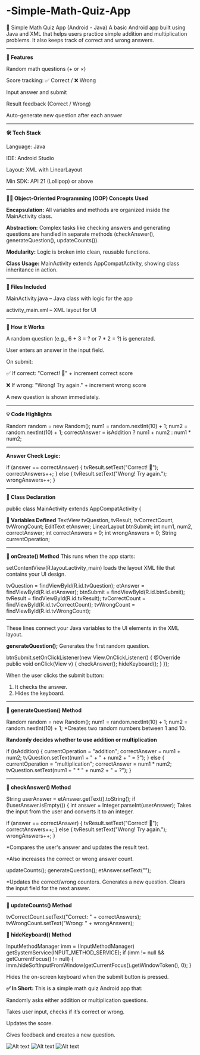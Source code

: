 # -Simple-Math-Quiz-App

🧠 Simple Math Quiz App (Android - Java)
A basic Android app built using Java and XML that helps users practice simple addition and multiplication problems. It also keeps track of correct and wrong answers.

-----------------------------------------------------------------------


**📲 Features**

Random math questions (+ or ×)

Score tracking: ✅ Correct / ❌ Wrong

Input answer and submit

Result feedback (Correct / Wrong)

Auto-generate new question after each answer



  



------------------------------------------------------------------

**🛠 Tech Stack**

Language: Java

IDE: Android Studio

Layout: XML with LinearLayout

Min SDK: API 21 (Lollipop) or above


-------------------------------------------------------------------------



**🧑‍💻 Object-Oriented Programming (OOP) Concepts Used**

**Encapsulation:** All variables and methods are organized inside the MainActivity class.

**Abstraction:** Complex tasks like checking answers and generating questions are handled in separate methods (checkAnswer(), generateQuestion(), updateCounts()).

**Modularity:** Logic is broken into clean, reusable functions.

**Class Usage:** MainActivity extends AppCompatActivity, showing class inheritance in action.




-----------------------------------------------------------------------------------------------------


**📁 Files Included**

MainActivity.java – Java class with logic for the app

activity_main.xml – XML layout for UI



-----------------------------------------------------------------------


**🔄 How it Works**

A random question (e.g., 6 + 3 = ? or 7 * 2 = ?) is generated.

User enters an answer in the input field.

On submit:

✅ If correct: "Correct! 🎉" + increment correct score

❌ If wrong: "Wrong! Try again." + increment wrong score

A new question is shown immediately.



-------------------------------------------------------------------------------



**💡 Code Highlights**

Random random = new Random();
num1 = random.nextInt(10) + 1;
num2 = random.nextInt(10) + 1;
correctAnswer = isAddition ? num1 + num2 : num1 * num2;

---------------------------------------------------------------------

**Answer Check Logic:**

if (answer == correctAnswer) {
    tvResult.setText("Correct! 🎉");
    correctAnswers++;
} else {
    tvResult.setText("Wrong! Try again.");
    wrongAnswers++;
}





--------------------------------------------------------------------------------

**🔹 Class Declaration**

public class MainActivity extends AppCompatActivity {


**🔹 Variables Defined**
TextView tvQuestion, tvResult, tvCorrectCount, tvWrongCount;
EditText etAnswer;
LinearLayout btnSubmit;
int num1, num2, correctAnswer;
int correctAnswers = 0;
int wrongAnswers = 0;
String currentOperation;

------------------------------------------
**🔹 onCreate() Method**
This runs when the app starts:

setContentView(R.layout.activity_main) loads the layout XML file that contains your UI design.

tvQuestion = findViewById(R.id.tvQuestion);
etAnswer = findViewById(R.id.etAnswer);
btnSubmit = findViewById(R.id.btnSubmit);
tvResult = findViewById(R.id.tvResult);
tvCorrectCount = findViewById(R.id.tvCorrectCount);
tvWrongCount = findViewById(R.id.tvWrongCount);

---------------------------------------------------------


These lines connect your Java variables to the UI elements in the XML layout.

**generateQuestion();**
Generates the first random question.

btnSubmit.setOnClickListener(new View.OnClickListener() {
    @Override
    public void onClick(View v) {
        checkAnswer();
        hideKeyboard();
    }
});


When the user clicks the submit button:

1. It checks the answer.
2. Hides the keyboard.

------------------------------------------------


**🔹 generateQuestion() Method**

Random random = new Random();
num1 = random.nextInt(10) + 1;
num2 = random.nextInt(10) + 1;
*Creates two random numbers between 1 and 10.


**Randomly decides whether to use addition or multiplication**

if (isAddition) {
    currentOperation = "addition";
    correctAnswer = num1 + num2;
    tvQuestion.setText(num1 + " + " + num2 + " = ?");
} else {
    currentOperation = "multiplication";
    correctAnswer = num1 * num2;
    tvQuestion.setText(num1 + " * " + num2 + " = ?");
}

-----------------------------------------------------------------------------

**🔹 checkAnswer() Method**

String userAnswer = etAnswer.getText().toString();
if (!userAnswer.isEmpty()) {
    int answer = Integer.parseInt(userAnswer);
Takes the input from the user and converts it to an integer.

if (answer == correctAnswer) {
    tvResult.setText("Correct! 🎉");
    correctAnswers++;
} else {
    tvResult.setText("Wrong! Try again.");
    wrongAnswers++;
}

*Compares the user's answer and updates the result text.

*Also increases the correct or wrong answer count.


updateCounts();
generateQuestion();
etAnswer.setText("");

*Updates the correct/wrong counters.
Generates a new question.
Clears the input field for the next answer.

-------------------------------------------------------------------------------------


**🔹 updateCounts() Method**

tvCorrectCount.setText("Correct: " + correctAnswers);
tvWrongCount.setText("Wrong: " + wrongAnswers);

**🔹 hideKeyboard() Method**

InputMethodManager imm = (InputMethodManager) getSystemService(INPUT_METHOD_SERVICE);
if (imm != null && getCurrentFocus() != null) {
    imm.hideSoftInputFromWindow(getCurrentFocus().getWindowToken(), 0);
}

Hides the on-screen keyboard when the submit button is pressed.


**✅ In Short:**
This is a simple math quiz Android app that:

Randomly asks either addition or multiplication questions.

Takes user input, checks if it’s correct or wrong.

Updates the score.

Gives feedback and creates a new question.

![Alt text](1.jpeg)   ![Alt text](2.jpeg)    ![Alt text](3.jpeg)  






